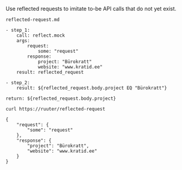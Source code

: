 Use reflected requests to imitate to-be API calls that do not yet exist.

`reflected-request.md`

```
- step_1:
    call: reflect.mock
    args:
        request:
            some: "request"
        response:
            project: "Bürokratt"
            website: "www.kratid.ee"
    result: reflected_request

- step_2:
    result: ${reflected_request.body.project EQ "Bürokratt"}

return: ${reflected_request.body.project}
```

```
curl https://ruuter/reflected-request

{
	"request": {
		"some": "request"
	},
	"response": {
		"project": "Bürokratt",
		"website": "www.kratid.ee"
	}
}
```
